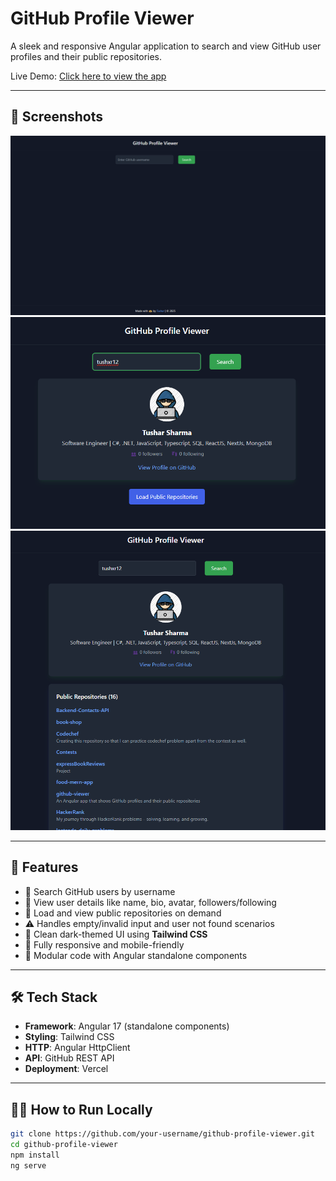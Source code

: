 # GitHub Profile Viewer

A sleek and responsive Angular application to search and view GitHub user profiles and their public repositories.

Live Demo: [Click here to view the app](github-viewer-proj.vercel.app/)  

---

## 📸 Screenshots

![Search screen](./screenshots/search.png)
![User profile](./screenshots/profile.png)
![Public repos](./screenshots/repos.png)

---

## 🚀 Features

- 🔎 Search GitHub users by username
- 👤 View user details like name, bio, avatar, followers/following
- 📂 Load and view public repositories on demand
- ⚠️ Handles empty/invalid input and user not found scenarios
- 🎨 Clean dark-themed UI using **Tailwind CSS**
- 📱 Fully responsive and mobile-friendly
- 🧩 Modular code with Angular standalone components

---

## 🛠️ Tech Stack

- **Framework**: Angular 17 (standalone components)
- **Styling**: Tailwind CSS
- **HTTP**: Angular HttpClient
- **API**: GitHub REST API
- **Deployment**: Vercel

---

## 🧑‍💻 How to Run Locally

```bash
git clone https://github.com/your-username/github-profile-viewer.git
cd github-profile-viewer
npm install
ng serve
